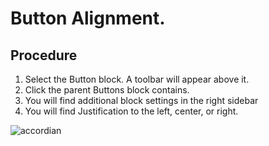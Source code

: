 # Button Alignment.

## Procedure

1. Select the Button block. A toolbar will appear above it.
2. Click the parent Buttons block contains.
3. You will find additional block settings in the right sidebar
4. You will find Justification to the left, center, or right.

![accordian](https://github.com/shishirraven/wpguide/assets/41319687/0ec18edf-60e7-471c-9159-7d066421451c)
